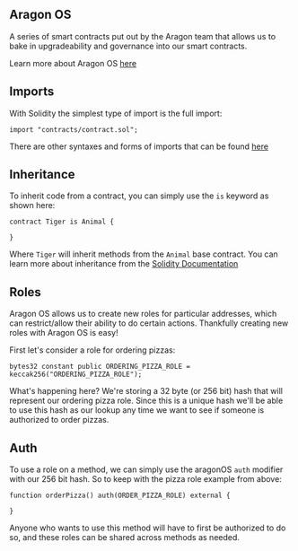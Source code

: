 ## Aragon OS

A series of smart contracts put out by the Aragon team that allows us to bake in upgradeability and governance into our smart contracts. 

Learn more about Aragon OS [here](https://hack.aragon.org/docs/aragonos-ref.html)

## Imports

With Solidity the simplest type of import is the full import: 

```
import "contracts/contract.sol";
```

There are other syntaxes and forms of imports that can be found [here](http://solidity.readthedocs.io/en/v0.4.19/layout-of-source-files.html#importing-other-source-files)

## Inheritance

To inherit code from a contract, you can simply use the `is` keyword as shown here:

```
contract Tiger is Animal {

}
```

Where `Tiger` will inherit methods from the `Animal` base contract. You can learn more about inheritance from the [Solidity Documentation](http://solidity.readthedocs.io/en/v0.4.18/contracts.html#inheritance)

## Roles 

Aragon OS allows us to create new roles for particular addresses, which can restrict/allow their ability to do certain actions. Thankfully creating new roles with Aragon OS is easy! 

First let's consider a role for ordering pizzas:

```
bytes32 constant public ORDERING_PIZZA_ROLE = keccak256("ORDERING_PIZZA_ROLE");
```

What's happening here? We're storing a 32 byte (or 256 bit) hash that will represent our ordering pizza role. Since this is a unique hash we'll be able to use this hash as our lookup any time we want to see if someone is authorized to order pizzas. 

## Auth 

To use a role on a method, we can simply use the aragonOS `auth` modifier with our 256 bit hash. So to keep with the pizza role example from above:

```
function orderPizza() auth(ORDER_PIZZA_ROLE) external {

}
```

Anyone who wants to use this method will have to first be authorized to do so, and these roles can be shared across methods as needed. 
